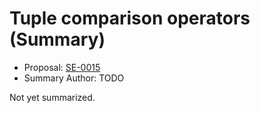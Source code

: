 # Tuple comparison operators (Summary)

* Proposal: [SE-0015](https://github.com/apple/swift-evolution/blob/main/proposals/0015-tuple-comparison-operators.md)
* Summary Author: TODO

Not yet summarized.
